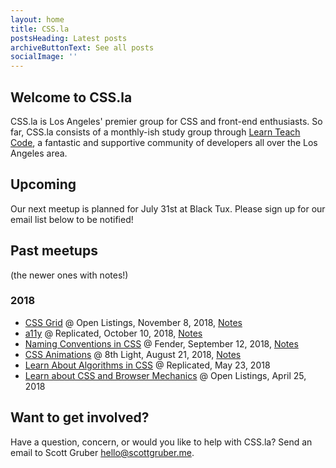 ```yaml
---
layout: home
title: CSS.la
postsHeading: Latest posts
archiveButtonText: See all posts
socialImage: ''
---
```


## Welcome to CSS.la          
CSS.la is Los Angeles' premier group for CSS and front-end enthusiasts. So far, CSS.la consists of a monthly-ish study group through [Learn Teach Code](https://www.meetup.com/LearnTeachCode/), a fantastic and supportive community of developers all over the Los Angeles area.

## Upcoming
Our next meetup is planned for July 31st at Black Tux. Please sign up for our email list below to be notified!

## Past meetups 
(the newer ones with notes!)
### 2018
- [CSS Grid](https://www.meetup.com/LearnTeachCode/events/255433621/) @ Open Listings, November 8, 2018, [Notes](https://paper.dropbox.com/doc/CSS.la-6-Using-CSS-Grid-Today--ARVrAD9w~dGrR_I_wu0gIfNPAg-kBtl03ocCi84NjDbs1dEB)
- [a11y](https://www.meetup.com/LearnTeachCode/events/254676315/) @ Replicated, October 10, 2018, [Notes](https://paper.dropbox.com/doc/CSS.la-5-a11y-Accessibility--AO96X1eWzh9_V4eSEXhPC_nGAg-FWnNCYELcMICEuhZqkwng)
- [Naming Conventions in CSS](https://www.meetup.com/LearnTeachCode/events/253679813/) @ Fender, September 12, 2018, [Notes](https://paper.dropbox.com/doc/CSS.la-4-Naming-Conventions-in-CSS--AMm_gQrSk6NDxcdnsPpeSD0BAg-NNwsgZES3OpJAOINatkO3)
- [CSS Animations](https://www.meetup.com/LearnTeachCode/events/253492626/) @ 8th Light, August 21, 2018, [Notes](https://paper.dropbox.com/doc/CSS.la-3-CSS-Animations-YGMB8TFeAka4O5jsLhvD5)
- [Learn About Algorithms in CSS](https://www.meetup.com/LearnTeachCode/events/250076452/) @ Replicated, May 23, 2018
- [Learn about CSS and Browser Mechanics](https://www.meetup.com/LearnTeachCode/events/249510027/) @ Open Listings, April 25, 2018
  
## Want to get involved?    
Have a question, concern, or would you like to help with CSS.la? Send an email to Scott Gruber hello@scottgruber.me.